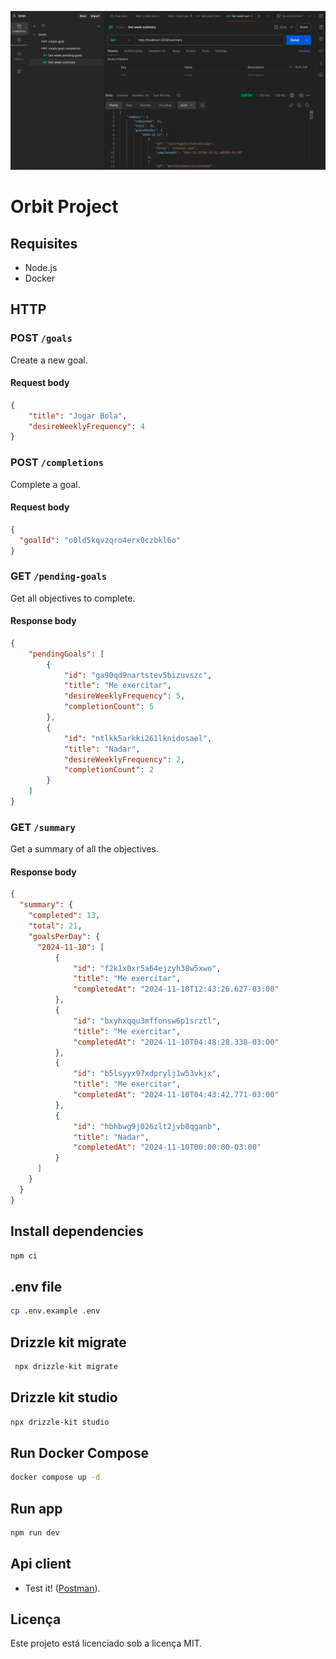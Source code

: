 ![Cover](./.screens/home.png)

# Orbit Project

## Requisites

- Node.js
- Docker

## HTTP

### POST `/goals`

Create a new goal.

#### Request body

```json
{
    "title": "Jogar Bola",
    "desireWeeklyFrequency": 4
}
```

### POST `/completions`

Complete a goal.

#### Request body

```json
{
  "goalId": "o0ld5kqvzqro4erx0czbkl6o"
}
```

### GET `/pending-goals`

Get all objectives to complete.

#### Response body

```json
{
    "pendingGoals": [
        {
            "id": "ga90qd9nartstev5bizuvszc",
            "title": "Me exercitar",
            "desireWeeklyFrequency": 5,
            "completionCount": 5
        },
        {
            "id": "ntlkk5arkki261lknidosael",
            "title": "Nadar",
            "desireWeeklyFrequency": 2,
            "completionCount": 2
        }
    ]
}
```

### GET `/summary`

Get a summary of all the objectives.

#### Response body

```json
{
  "summary": {
    "completed": 13,
    "total": 21,
    "goalsPerDay": {
      "2024-11-10": [
          {
              "id": "f2k1x0xr5a64ejzyh38w5xwo",
              "title": "Me exercitar",
              "completedAt": "2024-11-10T12:43:26.627-03:00"
          },
          {
              "id": "bxyhxqqu3mffonsw6p1srztl",
              "title": "Me exercitar",
              "completedAt": "2024-11-10T04:48:28.338-03:00"
          },
          {
              "id": "b5lsyyx97xdprylj1w53vkjx",
              "title": "Me exercitar",
              "completedAt": "2024-11-10T04:43:42.771-03:00"
          },
          {
              "id": "hbhbwg9j026zlt2jvb8qganb",
              "title": "Nadar",
              "completedAt": "2024-11-10T00:00:00-03:00"
          }
      ]
    }
  }
}
```


## Install dependencies

```bash
npm ci
```

## .env file

```bash
cp .env.example .env
```

## Drizzle kit migrate

```bash
 npx drizzle-kit migrate
```

## Drizzle kit studio

```bash
npx drizzle-kit studio
```

## Run Docker Compose

```bash
docker compose up -d
```

## Run app

```bash
npm run dev
```

## Api client

- Test it! ([Postman](https://www.postman.com/)).

## Licença

Este projeto está licenciado sob a licença MIT.
